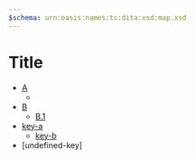 ```yaml
---
$schema: urn:oasis:names:tc:dita:xsd:map.xsd
---
```


# Title

* [A](topic-a.md)
  * [](topic-a-1.md)
* [B](topic-b.md)
  * [B.1](topic-b-1.md)
* [key-a]
  * [key-b]
* [undefined-key]

[key-a]: test.md
[key-b]: test.md "Markdown"